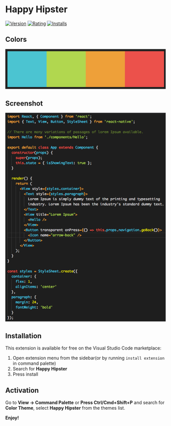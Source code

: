 # Happy Hipster

[![Version](https://vsmarketplacebadge.apphb.com/version/zadvorny.theme-happy-hipster.svg)](https://marketplace.visualstudio.com/items?itemName=zadvorny.theme-happy-hipster)
[![Rating](https://vsmarketplacebadge.apphb.com/rating/zadvorny.theme-happy-hipster.svg)](https://marketplace.visualstudio.com/items?itemName=zadvorny.theme-happy-hipster)
[![Installs](https://vsmarketplacebadge.apphb.com/installs/zadvorny.theme-happy-hipster.svg)](https://marketplace.visualstudio.com/items?itemName=zadvorny.theme-happy-hipster)

## Colors

![happy hipster theme screenshot](https://raw.githubusercontent.com/vladzadvorny/theme-happy-hipster/master/images/colors.png)

## Screenshot

![happy hipster theme screenshot](https://raw.githubusercontent.com/vladzadvorny/theme-happy-hipster/master/images/screenshot.png)

## Installation

This extension is available for free on the Visual Studio Code marketplace:

1. Open extension menu from the sidebar(or by running `install extension` in command palette)
2. Search for **Happy Hipster**
3. Press install

## Activation

Go to **View -> Command Palette** or **Press Ctrl/Cmd+Shift+P** and search for **Color Theme**,
select **Happy Hipster** from the themes list.

<!-- 
* Split the editor (`Cmd+\` on OSX or `Ctrl+\` on Windows and Linux)
* Toggle preview (`Shift+CMD+V` on OSX or `Shift+Ctrl+V` on Windows and Linux)
* Press `Ctrl+Space` (Windows, Linux) or `Cmd+Space` (OSX) to see a list of Markdown snippets 
-->

**Enjoy!**
